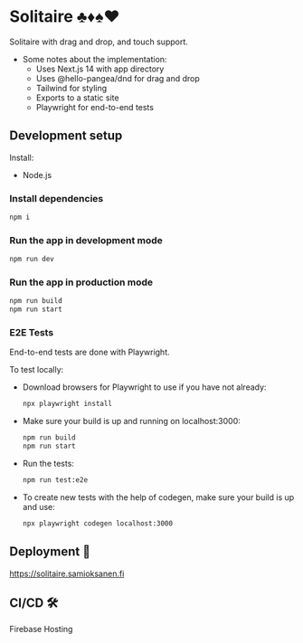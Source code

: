 # Solitaire ♣️♦️♠️♥️

Solitaire with drag and drop, and touch support.

-   Some notes about the implementation:
    -   Uses Next.js 14 with app directory
    -   Uses @hello-pangea/dnd for drag and drop
    -   Tailwind for styling
    -   Exports to a static site
    -   Playwright for end-to-end tests

## Development setup

Install:

-   Node.js

### Install dependencies

```bash
npm i
```

### Run the app in development mode

```bash
npm run dev
```

### Run the app in production mode

```bash
npm run build
npm run start
```

### E2E Tests

End-to-end tests are done with Playwright.

To test locally:

-   Download browsers for Playwright to use if you have not already:
    ```bash
    npx playwright install
    ```
-   Make sure your build is up and running on localhost:3000:
    ```bash
    npm run build
    npm run start
    ```
-   Run the tests:

    ```bash
    npm run test:e2e
    ```

-   To create new tests with the help of codegen, make sure your build is up and use:
    ```bash
    npx playwright codegen localhost:3000
    ```

## Deployment 🚚

https://solitaire.samioksanen.fi

## CI/CD 🛠

Firebase Hosting
